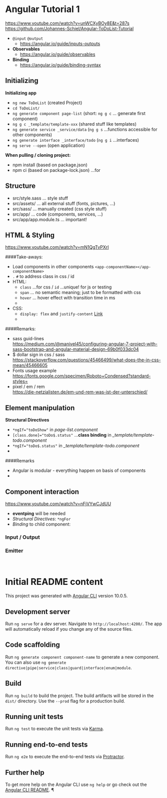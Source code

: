 # Angular Tutorial 1
https://www.youtube.com/watch?v=unWCXyBOy8E&t=287s    
https://github.com/Johannes-Schiel/Angular-ToDoList-Tutorial

- `@input`  `@output`  
  - https://angular.io/guide/inputs-outputs  
- **Observables**  
  - https://angular.io/guide/observables  
- **Binding**  
  - https://angular.io/guide/binding-syntax
 
## Initializing
**Initializing app**
- ```ng new ToDoList```       (created Project)
- ```cd ToDoList/```
- ```ng generate component page-list```   (short: `ng g c` ...  generate first component)
- ```ng g c _template/template-xxx```  (shared stuff like templates)
- ```ng generate service _service/data``` (`ng g s` ...functions accessible for other components)
- ```ng generate interface _interface/todo``` (`ng g i` ...interfaces)
- ```ng serve --open```  (open application)

**When pulling / cloning project:**
- npm install (based on package.json)
- npm ci (based on package-lock.json) ...for 

## Structure
- src/style.sass        ... style stuff
- src/assets/           ... all external stuff (fonts, pictures, ...)
- src/sass/             ... manually created (css style stuff)
- src/app/              ... code (components, services, ...)
- src/app/app.module.ts ... important! 

## HTML & Styling
https://www.youtube.com/watch?v=mN1QgTvPXrI

####Take-aways:
- Load components in other components `<app-componentName></app-componentName>` 
- `.` `#` to address class in css / id 
- HTML:    
    - `class` ...for css / `id` ...unique! for js or testing
    - `span` ... no semantic meaning; just to be formatted with css 
    - `hover` ... hover effect with transition time in ms
    - 
- CSS:    
    - `display: flex` and `justify-content` 
    [Link](https://developer.mozilla.org/en-US/docs/Web/CSS/CSS_Flexible_Box_Layout)    
    - 
    
####Remarks:

- sass guid-lines   
    https://medium.com/@manivel45/configuring-angular-7-project-with-sass-bootstrap-and-angular-material-design-69b0f033dc04
- $ dollar sign in css / sass   
    https://stackoverflow.com/questions/45466499/what-does-the-in-css-mean/45466605
- Fonts usage example      
    https://fonts.google.com/specimen/Roboto+Condensed?standard-styles=
- pixel / em / rem    
    https://die-netzialisten.de/em-und-rem-was-ist-der-unterschied/

## Element manipulation

**Structural Directives** 
 - `*ngIf="toDoShow"` in *page-list.component*
 - `[class.done]="toDo$.status"` ...**class binding** in *_template/template-todo.component*
 - `*ngIf="toDo$.status"` in *_template/template-todo.component*
 - 
 
 ####Remarks
 - Angular is modular - everything happen on basis of components
 - 
 
## Component interaction
https://www.youtube.com/watch?v=nFjVYwCJdUU

- **eventping**  will be needed
- *Structural Directives*: `*ngFor`
- *Binding* to child component: 

### Input / Output

### Emitter




    
<br>    

# Initial README content

This project was generated with [Angular CLI](https://github.com/angular/angular-cli) version 10.0.5.

## Development server

Run `ng serve` for a dev server. Navigate to `http://localhost:4200/`. The app will automatically reload if you change any of the source files.

## Code scaffolding

Run `ng generate component component-name` to generate a new component. You can also use `ng generate directive|pipe|service|class|guard|interface|enum|module`.

## Build

Run `ng build` to build the project. The build artifacts will be stored in the `dist/` directory. Use the `--prod` flag for a production build.

## Running unit tests

Run `ng test` to execute the unit tests via [Karma](https://karma-runner.github.io).

## Running end-to-end tests

Run `ng e2e` to execute the end-to-end tests via [Protractor](http://www.protractortest.org/).

## Further help

To get more help on the Angular CLI use `ng help` or go check out the [Angular CLI README](https://github.com/angular/angular-cli/blob/master/README.md).
¶
